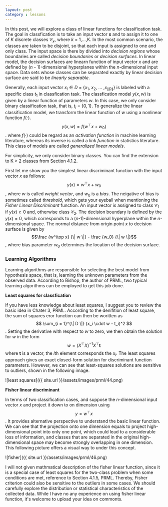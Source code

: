 ```yaml
---
layout: post
category : lessons
---
```


In this post, we will explore a class of linear functions for classification task. The goal in classfication is to take an input vector $\textbf{x}$ and to assign it to one of $K$ discrete classes $\mathcal{C_k}$, where $k$ = 1,...,K. In the most common scenario, the classes are taken to be disjoint, so that each input is assigned to one and only class. The input space is there by divided into $decision\ regions$ whose boundaries are called $decision\ boundaries$ or $decision$ $surfaces$. In linear model, the decision surfaces are linearn function of input vector $x$ and are defined by ($n$ - $1$)-dimensional hyperplanes within the $n$-dimensional input space. Data sets whose classes can be separated exactly by linear decision surface are said to be $linearly$ $separable$.

Generally, each input vector $x_i \in D$ = {$x_1$, $x_2$, $...$ ,$x_{\| D \|}$} is labeled with a specific class $t_1$ in classfication task. The classfication model $y(x, w)$ is given by a linear function of parameters $w$. In this case, we only consider binary classification task, that is, $t_i$ = {$0, 1$}. To generalize the linear classification model, we transform the linear function of $w$ using a nonlinear function $f(\cdot)$. $$y(x, w) = f(w^\top x + w_0)$$. where $f(\cdot)$ could be regard as an $activation$ $function$ in machine learning literature, whereas its inverse is called a $link$ $function$ in statistics literature. This class of models are called $generalized$ $linear$ $models$.

For simplicity, we only consider binary classes. You can find the extension to K > 2 classes from Section 4.1.2.

First let me show you the simplest linear discriminant function with the input vector $x$ as follows: $$y(x) = w^\top x + w_0$$, where $w$ is called $weight$ $vector$, and $w_0$ is a $bias$. The neigative of bias is sometimes called $threshold$, which gets your eyeball when mentioning the $Fisher$ $Linear$ $Discriminant$ function. An input vector is assigned to class $\mathcal{C_1}$ if $y(x) \geq 0$ and, otherwise class $\mathcal{C_2}$. The decision boundary is defined by the $y(x) = 0$, which corresponds to a ($n$-$1$)-dimensional hyperplane within the $n$-dimensional space. The normal distance from origin point $x$ to decision surface is given by $$\frac {w^\top x} {\| w \|} - \frac {w_0} {\| w \|}$$, where bias parameter $w_0$ determines the location of the decision surface.

### Learning Algorithms

Learning algorithms are responsible for selecting the best model from hypothesis space, that is, learning the unknown parameters from the observed data. According to Bishop, the author of PRML, two typical learning algorithms can be employed to get this job done.

**Least squares for classfication**

If you have less knowledge about least squares, I suggest you to review the basic idea in Chater 3, PRML. According to the denifition of least square, the sum of squares eror function can then be woritten as $$ \sum_{i = 1}^{\| D \|} (x_i \cdot w - t_i)^2 $$. Setting the derivative with respect to $w$ to zero, we then obtain the solution for $w$ in the form $$w = (X^\top  X)^{-1} X^\top \textbf{t}$$ where $\textbf{t}$ is a vector, the $i$th element corresponds the $x_i$. The least squares approach gives an exact closed-form solution for discriminant function parameters. However, we can see that least-squares solutions are sensitive to outliers, shown in the following image.

![least squares]({{ site.url }}/assets/images/prml/44.png)

**Fisher linear discriminant**

In terms of two classification cases, and suppose the $n$-dimensional input vector $x$ and project it down to on dimension using $$y = w^\top x$$. It provides alternative perspective to understand the basic linear function. We can see that the projection onto one dimension equals to project high-dimensional point into only one point, which could lead to a considerable loss of information, and classes that are separated in the original high-dimensional space may become strongly overlapping in one dimension. This following picture offers a visual way to under this concept.

![fisher]({{ site.url }}/assets/images/prml/46.png)

I will not given mathmatical description of the fisher linear function, since it is a special case of least squares for the two-class problem when some conditions are met, reference to Section 4.1.5, PRML. Thereby, Fisher criterion could also be sensitive to the outliers in some cases. We should carefully explore the distribution or statistical characteristics of the collected data. While I have no any experience on using fisher linear function, it's welcome to upload your idea on commonts.
